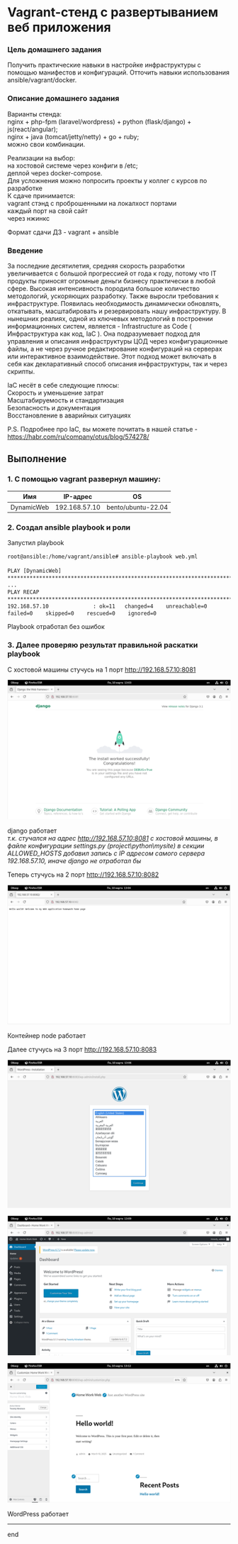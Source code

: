 # Vagrant-стенд c развертыванием веб приложения


### Цель домашнего задания
Получить практические навыки в настройке инфраструктуры с помощью манифестов и конфигураций. Отточить навыки использования ansible/vagrant/docker.

### Описание домашнего задания
  
Варианты стенда:    
nginx + php-fpm (laravel/wordpress) + python (flask/django) + js(react/angular);    
nginx + java (tomcat/jetty/netty) + go + ruby;     
можно свои комбинации.    

Реализации на выбор:    
на хостовой системе через конфиги в /etc;     
деплой через docker-compose.    
Для усложнения можно попросить проекты у коллег с курсов по разработке     
К сдаче принимается:     
vagrant стэнд с проброшенными на локалхост портами     
каждый порт на свой сайт     
через нжинкс      
    
Формат сдачи ДЗ - vagrant + ansible      

### Введение
За последние десятилетия, средняя скорость разработки увеличивается с большой прогрессией от года к году, потому что IT продукты приносят огромные деньги бизнесу практически в любой сфере. Высокая интенсивность породила большое количество методологий, ускоряющих разработку. Также выросли требования к инфраструктуре. Появилась необходимость динамически обновлять, откатывать, масштабировать и резервировать нашу инфраструктуру. В нынешних реалиях, одной из ключевых методологий в построении информационных систем, является - Infrastructure as Code ( Инфраструктура как код, IaC ). Она подразумевает подход для управления и описания инфраструктуры ЦОД через конфигурационные файлы, а не через ручное редактирование конфигураций на серверах или интерактивное взаимодействие. Этот подход может включать в себя как декларативный способ описания инфраструктуры, так и через скрипты.    

IaC несёт в себе следующие плюсы:   
Скорость и уменьшение затрат    
Масштабируемость и стандартизация    
Безопасность и документация     
Восстановление в аварийных ситуациях     

P.S. Подробнее про IaC, вы можете почитать в нашей статье - https://habr.com/ru/company/otus/blog/574278/     
     
     
## Выполнение    
### 1.  С помощью vagrant развернул машину:    

| Имя          | IP-адрес       |  OS   |
|-------------|---------------|-----------|
| DynamicWeb  | 192.168.57.10  |  bento/ubuntu-22.04  |  


### 2. Создал ansible playbook и роли    
Запустил playbook    
```shell
root@ansible:/home/vagrant/ansible# ansible-playbook web.yml

PLAY [DynamicWeb] ***********************************************************************************************
...
PLAY RECAP ******************************************************************************************************
192.168.57.10              : ok=11   changed=4    unreachable=0    failed=0    skipped=0    rescued=0    ignored=0
```   
Playbook отработал без ошибок    

### 3. Далее проверяю результат правильной раскатки playbook   

С хостовой машины стучусь на 1 порт http://192.168.57.10:8081    

![alt text](img/django.png)    

django работает    
*т.к. стучался на адрес http://192.168.57.10:8081 с хостовой машины, в файле конфигурации settings.py (project\python\mysite) в секции ALLOWED_HOSTS добавил запись с IP адресом самого сервера 192.168.57.10, иначе django не отработал бы*     


Теперь стучусь на 2 порт http://192.168.57.10:8082    

![alt text](img/helloworld.png)    

Контейнер node работает    

Далее стучусь на 3 порт http://192.168.57.10:8083     

![alt text](img/wp.png)

![alt text](img/wp_adm.png)    

![alt text](img/wp0.png)

WordPress работает

____________________________________________________________________     
end




